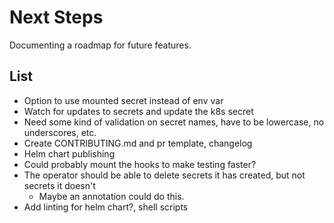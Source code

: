 # Next Steps

Documenting a roadmap for future features.

## List

- Option to use mounted secret instead of env var
- Watch for updates to secrets and update the k8s secret
- Need some kind of validation on secret names, have to be lowercase, no underscores, etc.
- Create CONTRIBUTING.md and pr template, changelog
- Helm chart publishing
- Could probably mount the hooks to make testing faster?
- The operator should be able to delete secrets it has created, but not secrets it doesn't
    - Maybe an annotation could do this.
- Add linting for helm chart?, shell scripts
